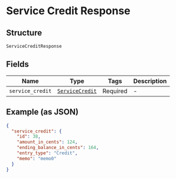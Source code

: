 
# Service Credit Response

## Structure

`ServiceCreditResponse`

## Fields

| Name | Type | Tags | Description |
|  --- | --- | --- | --- |
| `service_credit` | [`ServiceCredit`](../../doc/models/service-credit.md) | Required | - |

## Example (as JSON)

```json
{
  "service_credit": {
    "id": 38,
    "amount_in_cents": 124,
    "ending_balance_in_cents": 164,
    "entry_type": "Credit",
    "memo": "memo0"
  }
}
```

